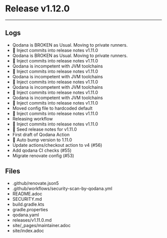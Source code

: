 # Release v1.12.0

---
## Logs

- Qodana is BROKEN as Usual. Moving to private runners.
- 📝 Inject commits into release notes v1.11.0
- Qodana is BROKEN as Usual. Moving to private runners.
- 📝 Inject commits into release notes v1.11.0
- Qodana is incompetent with JVM toolchains
- 📝 Inject commits into release notes v1.11.0
- Qodana is incompetent with JVM toolchains
- 📝 Inject commits into release notes v1.11.0
- Qodana is incompetent with JVM toolchains
- 📝 Inject commits into release notes v1.11.0
- Qodana is incompetent with JVM toolchains
- 📝 Inject commits into release notes v1.11.0
- Moved config file to hardcoded default
- 📝 Inject commits into release notes v1.11.0
- Releasing workflow
- 📝 Inject commits into release notes v1.11.0
- 📝 Seed release notes for v1.11.0
- First draft of Qodana Action
- 🔼 Auto bump version to 1.11.0
- Update actions/checkout action to v4 (#56)
- Add qodana CI checks (#55)
- Migrate renovate config (#53)

## Files

- .github/renovate.json5
- .github/workflows/security-scan-by-qodana.yml
- README.adoc
- SECURITY.md
- build.gradle.kts
- gradle.properties
- qodana.yaml
- releases/v1.11.0.md
- site/_pages/maintainer.adoc
- site/index.adoc
